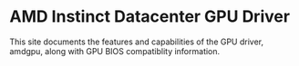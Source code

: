 # AMD Instinct Datacenter GPU Driver

This site documents the features and capabilities of the GPU driver, amdgpu, along with GPU BIOS compatiblity information.
